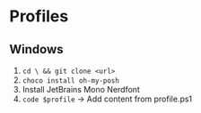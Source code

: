 # Profiles

## Windows
1. `cd \ && git clone <url>`
1. `choco install oh-my-posh`
1. Install JetBrains Mono Nerdfont
1. `code $profile` -> Add content from profile.ps1
